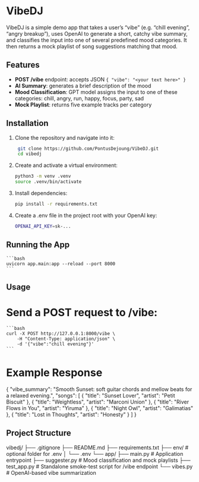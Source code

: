 # VibeDJ

VibeDJ is a simple demo app that takes a user’s “vibe” (e.g. “chill evening”, “angry breakup”), uses OpenAI to generate a short, catchy vibe summary, and classifies the input into one of several predefined mood categories. It then returns a mock playlist of song suggestions matching that mood.

## Features

- **POST /vibe** endpoint: accepts JSON `{ "vibe": "<your text here>" }`
- **AI Summary**: generates a brief description of the mood
- **Mood Classification**: GPT model assigns the input to one of these categories: chill, angry, run, happy, focus, party, sad
- **Mock Playlist**: returns five example tracks per category

## Installation

1. Clone the repository and navigate into it:

   ```bash
    git clone https://github.com/PontusDejoung/VibeDJ.git
    cd vibedj
    ```
    
2. Create and activate a virtual environment:

    ```bash
    python3 -m venv .venv
    source .venv/bin/activate
    ```

3. Install dependencies:

    ```bash
    pip install -r requirements.txt
    ```

4. Create a .env file in the project root with your OpenAI key:

    ```bash
    OPENAI_API_KEY=sk-...
    ```

## Running the App 

    ```bash
    uvicorn app.main:app --reload --port 8000
    ```

## Usage
# Send a POST request to /vibe:

    ```bash
    curl -X POST http://127.0.0.1:8000/vibe \
        -H "Content-Type: application/json" \
        -d '{"vibe":"chill evening"}'
    ```

# Example Response
{
  "vibe_summary": "Smooth Sunset: soft guitar chords and mellow beats for a relaxed evening.",
  "songs": [
    { "title": "Sunset Lover", "artist": "Petit Biscuit" },
    { "title": "Weightless", "artist": "Marconi Union" },
    { "title": "River Flows in You", "artist": "Yiruma" },
    { "title": "Night Owl", "artist": "Galimatias" },
    { "title": "Lost in Thoughts", "artist": "Honesty" }
  ]
}

## Project Structure
vibedj/
├── .gitignore
├── README.md
├── requirements.txt
├── env/           # optional folder for .env
│   └── .env
└── app/
    ├── main.py        # Application entrypoint
    ├── suggester.py   # Mood classification and mock playlists
    ├── test_app.py    # Standalone smoke-test script for /vibe endpoint
    └── vibes.py       # OpenAI-based vibe summarization

